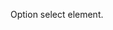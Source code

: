 Option select element.

<io-element-demo element="io-menu" properties='{"button": 0, "position": "pointer", "options": [{"label": "Red", "icon": "❤️", "options": [0,1,2]}, {"label": "Green", "icon": "💚", "options": [0,1,2]}, {"label": "Blue", "icon": "💙", "options": [0,1,2]}]}' config='{"button": ["io-option", {"options": [0, 1, 2]}], "position": ["io-option", {"options": ["pointer", "top", "right", "bottom", "left"]}]}'></io-element-demo>

<io-element-demo element="io-menu-options" properties='{"horizontal": false, "options": [{"label": "Red", "icon": "❤️", "options": [0,1,2]}, {"label": "Green", "icon": "💚", "options": [0,1,2]}, {"label": "Blue", "icon": "💙", "options": [0,1,2]}]}'></io-element-demo>

<io-element-demo element="io-menu-item" properties='{"value": "undefined", "label": "Hearts", "icon": "❤", "hint": "more", "direction": "right", "options": [{"value": "❤️", "options": [{"label": "more", "options": [{"value": 4, "label": "four"}, {"value": 5, "label": "five"}, {"value": 6, "label": "six"}]}]}, {"value": "💚", "action": true, "options": [{"label": "more", "options": [{"value": 4, "label": "four"}, {"value": 5, "label": "five"}, {"value": 6, "label": "six"}]}]}, {"value": "💙", "options": [{"label": "more", "options": [{"value": 4, "label": "four"}, {"value": 5, "label": "five"}, {"value": 6, "label": "six"}]}]}]}' config='{"position": ["io-option", {"options": ["top", "right", "bottom", "left"]}]}'></io-element-demo>
